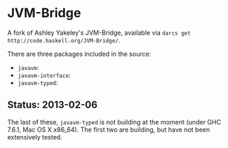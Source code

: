 JVM-Bridge
==========

A fork of Ashley Yakeley's JVM-Bridge, available via `darcs get http://code.haskell.org/JVM-Bridge/`.

There are three packages included in the source:

 * `javavm`:
 * `javavm-interface`:
 * `javavm-typed`:

Status: 2013-02-06
------------------

The last of these, `javavm-typed` is not building at the moment
(under GHC 7.6.1, Mac OS X x86\_64). The first two are building, but
have not been extensively tested.

